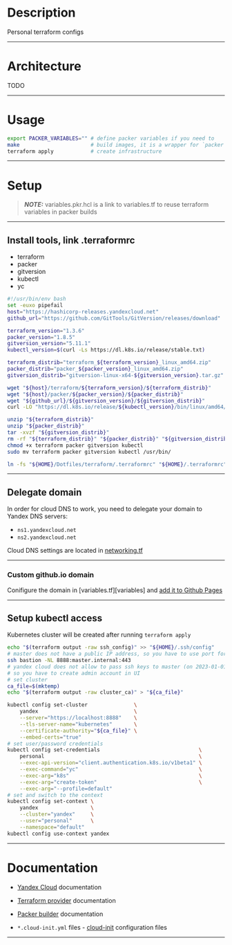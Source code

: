 # Description

Personal terraform configs

---

# Architecture

TODO

---

# Usage

```bash
export PACKER_VARIABLES="" # define packer variables if you need to
make                       # build images, it is a wrapper for `packer build .`
terraform apply            # create infrastructure
```

---

# Setup

> **_NOTE:_** variables.pkr.hcl is a link to variables.tf to reuse terraform
> variables in packer builds

---

## Install tools, link .terraformrc

- terraform
- packer
- gitversion
- kubectl
- yc

```bash
#!/usr/bin/env bash
set -euxo pipefail
host="https://hashicorp-releases.yandexcloud.net"
github_url="https://github.com/GitTools/GitVersion/releases/download"

terraform_version="1.3.6"
packer_version="1.8.5"
gitversion_version="5.11.1"
kubectl_version=$(curl -Ls https://dl.k8s.io/release/stable.txt)

terraform_distrib="terraform_${terraform_version}_linux_amd64.zip"
packer_distrib="packer_${packer_version}_linux_amd64.zip"
gitversion_distrib="gitversion-linux-x64-${gitversion_version}.tar.gz"

wget "${host}/terraform/${terraform_version}/${terraform_distrib}"
wget "${host}/packer/${packer_version}/${packer_distrib}"
wget "${github_url}/${gitversion_version}/${gitversion_distrib}"
curl -LO "https://dl.k8s.io/release/${kubectl_version}/bin/linux/amd64/kubectl"

unzip "${terraform_distrib}"
unzip "${packer_distrib}"
tar -xvzf "${gitversion_distrib}"
rm -rf "${terraform_distrib}" "${packer_distrib}" "${gitversion_distrib}"
chmod +x terraform packer gitversion kubectl
sudo mv terraform packer gitversion kubectl /usr/bin/

ln -fs "${HOME}/Dotfiles/terraform/.terraformrc" "${HOME}/.terraformrc"
```

---

## Delegate domain

In order for cloud DNS to work, you need to delegate your domain to Yandex DNS servers:

- `ns1.yandexcloud.net`
- `ns2.yandexcloud.net`

Cloud DNS settings are located in [networking.tf][networking]

---

### Custom github.io domain

Conifigure the domain in [variables.tf][variables] and
[add it to Github Pages][github-pages]

---

## Setup kubectl access

Kubernetes cluster will be created after running `terraform apply`

```bash
echo "$(terraform output -raw ssh_config)" >> "${HOME}/.ssh/config"
# master does not have a public IP address, so you have to use port forwarding
ssh bastion -NL 8888:master.internal:443
# yandex cloud does not allow to pass ssh keys to master (on 2023-01-01),
# so you have to create admin account in UI
# set cluster
ca_file=$(mktemp)
echo "$(terraform output -raw cluster_ca)" > "${ca_file}"

kubectl config set-cluster               \
    yandex                               \
    --server="https://localhost:8888"    \
    --tls-server-name="kubernetes"       \
    --certificate-authority="${ca_file}" \
    --embed-certs="true"
# set user/password credentials
kubectl config set-credentials                                \
    personal                                                  \
    --exec-api-version="client.authentication.k8s.io/v1beta1" \
    --exec-command="yc"                                       \
    --exec-arg="k8s"                                          \
    --exec-arg="create-token"                                 \
    --exec-arg="--profile=default"
# set and switch to the context
kubectl config set-context \
    yandex                 \
    --cluster="yandex"     \
    --user="personal"      \
    --namespace="default"
kubectl config use-context yandex
```

---

# Documentation

- [Yandex Cloud][yandex-cloud] documentation

- [Terraform provider][terraform] documentation

- [Packer builder][packer] documentation

- `*.cloud-init.yml` files - [cloud-init][cloud-init] configuration files

---

<!-- internal links -->

[networking]: ./yandex_cloud/variables.tf

<!-- external links -->

[github-pages]: https://docs.github.com/en/pages/configuring-a-custom-domain-for-your-github-pages-site/managing-a-custom-domain-for-your-github-pages-site
[packer]: https://developer.hashicorp.com/packer/plugins/builders/yandex
[cloud-init]: https://cloudinit.readthedocs.io/en/latest/topics/examples.html
[terraform]: https://registry.tfpla.net/providers/yandex-cloud/yandex/latest/docs
[yandex-cloud]: https://cloud.yandex.ru/docs/tutorials/infrastructure-management/terraform-quickstart
